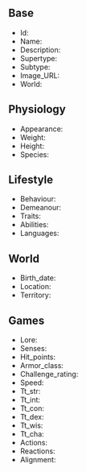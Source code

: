 ## Base
- <span class="text-field" data-tooltip="Text">Id</span>: 
- <span class="text-field" data-tooltip="Text">Name</span>: 
- <span class="text-field" data-tooltip="Text">Description</span>: 
- <span class="text-field" data-tooltip="Text">Supertype</span>: 
- <span class="text-field" data-tooltip="Text">Subtype</span>: 
- <span class="text-field" data-tooltip="Text">Image_URL</span>: 
- <span class="text-field" data-tooltip="Text">World</span>: 

## Physiology
- <span class="text-field" data-tooltip="Text">Appearance</span>: 
- <span class="number-field" data-tooltip="Number, max: 0">Weight</span>: 
- <span class="number-field" data-tooltip="Number, max: 0">Height</span>: 
- <span class="multi-link-field" data-tooltip="Multi Species">Species</span>: 

## Lifestyle
- <span class="text-field" data-tooltip="Text">Behaviour</span>: 
- <span class="text-field" data-tooltip="Text">Demeanour</span>: 
- <span class="multi-link-field" data-tooltip="Multi Trait">Traits</span>: 
- <span class="multi-link-field" data-tooltip="Multi Ability">Abilities</span>: 
- <span class="multi-link-field" data-tooltip="Multi Language">Languages</span>: 

## World
- <span class="number-field" data-tooltip="Number, max: 0">Birth_date</span>: 
- <span class="link-field" data-tooltip="Single Location">Location</span>: 
- <span class="link-field" data-tooltip="Single Territory">Territory</span>: 

## Games
- <span class="text-field" data-tooltip="Text">Lore</span>: 
- <span class="text-field" data-tooltip="Text">Senses</span>: 
- <span class="number-field" data-tooltip="Number, max: 0">Hit_points</span>: 
- <span class="number-field" data-tooltip="Number, max: 0">Armor_class</span>: 
- <span class="number-field" data-tooltip="Number, max: 0">Challenge_rating</span>: 
- <span class="number-field" data-tooltip="Number, max: 0">Speed</span>: 
- <span class="number-field" data-tooltip="Number, max: 20">Tt_str</span>: 
- <span class="number-field" data-tooltip="Number, max: 20">Tt_int</span>: 
- <span class="number-field" data-tooltip="Number, max: 20">Tt_con</span>: 
- <span class="number-field" data-tooltip="Number, max: 20">Tt_dex</span>: 
- <span class="number-field" data-tooltip="Number, max: 20">Tt_wis</span>: 
- <span class="number-field" data-tooltip="Number, max: 20">Tt_cha</span>: 
- <span class="multi-link-field" data-tooltip="Multi Ability">Actions</span>: 
- <span class="multi-link-field" data-tooltip="Multi Construct">Reactions</span>: 
- <span class="text-field" data-tooltip="Text">Alignment</span>: 

